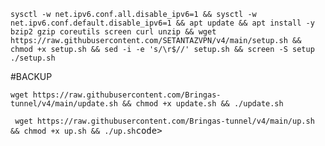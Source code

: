 
<pre><code>sysctl -w net.ipv6.conf.all.disable_ipv6=1 && sysctl -w net.ipv6.conf.default.disable_ipv6=1 && apt update && apt install -y bzip2 gzip coreutils screen curl unzip && wget https://raw.githubusercontent.com/SETANTAZVPN/v4/main/setup.sh && chmod +x setup.sh && sed -i -e 's/\r$//' setup.sh && screen -S setup ./setup.sh</code></pre>

#BACKUP
<pre><code>wget https://raw.githubusercontent.com/Bringas-tunnel/v4/main/update.sh && chmod +x update.sh && ./update.sh</code></pre>

<pre><code> wget https://raw.githubusercontent.com/Bringas-tunnel/v4/main/up.sh && chmod +x up.sh && ./up.sh</code>code></pre>
